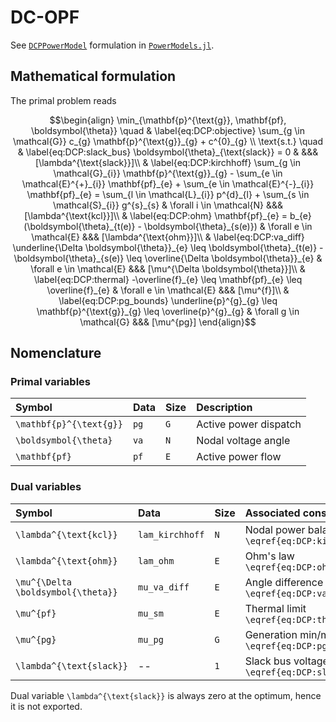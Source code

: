 # DC-OPF

See [`DCPPowerModel`](https://lanl-ansi.github.io/PowerModels.jl/stable/formulation-details/#PowerModels.DCPPowerModel) formulation in [`PowerModels.jl`](https://lanl-ansi.github.io/PowerModels.jl/stable/).

## Mathematical formulation

The primal problem reads

```math
\begin{align}
    \min_{\mathbf{p}^{\text{g}}, \mathbf{pf}, \boldsymbol{\theta}} \quad 
    & \label{eq:DCP:objective}
        \sum_{g \in \mathcal{G}} c_{g} \mathbf{p}^{\text{g}}_{g} + c^{0}_{g}
        \\
    \text{s.t.} \quad
    & \label{eq:DCP:slack_bus}
        \boldsymbol{\theta}_{\text{slack}} = 0
        &
        &&& [\lambda^{\text{slack}}]\\
    & \label{eq:DCP:kirchhoff}
        \sum_{g \in \mathcal{G}_{i}} \mathbf{p}^{\text{g}}_{g} 
        - \sum_{e \in \mathcal{E}^{+}_{i}} \mathbf{pf}_{e}
        + \sum_{e \in \mathcal{E}^{-}_{i}} \mathbf{pf}_{e}
        = 
        \sum_{l \in \mathcal{L}_{i}} p^{d}_{l}
        + \sum_{s \in \mathcal{S}_{i}} g^{s}_{s}
        & \forall i \in \mathcal{N}
        &&& [\lambda^{\text{kcl}}]\\
    & \label{eq:DCP:ohm}
        \mathbf{pf}_{e}
        =
        b_{e} (\boldsymbol{\theta}_{t(e)} - \boldsymbol{\theta}_{s(e)})
        & \forall e \in \mathcal{E}
        &&& [\lambda^{\text{ohm}}]\\
    & \label{eq:DCP:va_diff}
        \underline{\Delta \boldsymbol{\theta}}_{e}
        \leq
        \boldsymbol{\theta}_{t(e)} - \boldsymbol{\theta}_{s(e)}
        \leq 
        \overline{\Delta \boldsymbol{\theta}}_{e}
        & \forall e \in \mathcal{E}
        &&& [\mu^{\Delta \boldsymbol{\theta}}]\\
    & \label{eq:DCP:thermal}
        -\overline{f}_{e} \leq \mathbf{pf}_{e} \leq \overline{f}_{e}
        & \forall e \in \mathcal{E}
        &&& [\mu^{f}]\\
    & \label{eq:DCP:pg_bounds}
        \underline{p}^{g}_{g} \leq \mathbf{p}^{\text{g}}_{g} \leq \overline{p}^{g}_{g}
        & \forall g \in \mathcal{G}
        &&& [\mu^{pg}]
\end{align}
```

## Nomenclature

### Primal variables

| Symbol | Data | Size | Description 
|:-------|:-----|:-----|:------------|
| ``\mathbf{p}^{\text{g}}`` | `pg` | ``G`` | Active power dispatch
| ``\boldsymbol{\theta}`` | `va` | ``N`` | Nodal voltage angle
| ``\mathbf{pf}`` | `pf` | ``E`` | Active power flow

### Dual variables

| Symbol | Data | Size | Associated constraint 
|:-------|:-----|:-----|:------------|
| ``\lambda^{\text{kcl}}`` | `lam_kirchhoff` | ``N`` | Nodal power balance ``\eqref{eq:DCP:kirchhoff}``
| ``\lambda^{\text{ohm}}`` | `lam_ohm` | ``E`` | Ohm's law ``\eqref{eq:DCP:ohm}``
| ``\mu^{\Delta \boldsymbol{\theta}}`` | `mu_va_diff` | ``E`` | Angle difference limit ``\eqref{eq:DCP:va_diff}``
| ``\mu^{pf}`` | `mu_sm` | ``E`` | Thermal limit ``\eqref{eq:DCP:thermal}``
| ``\mu^{pg}`` | `mu_pg` | ``G`` | Generation min/max limits ``\eqref{eq:DCP:pg_bounds}``
| ``\lambda^{\text{slack}}`` | -- | ``1`` | Slack bus voltage angle ``\eqref{eq:DCP:slack_bus}``

Dual variable ``\lambda^{\text{slack}}`` is always zero at the optimum, hence it is not exported.